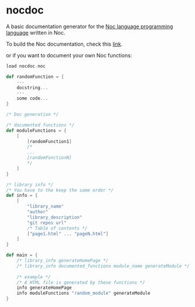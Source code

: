 # nocdoc

A basic documentation generator for the [Noc language programming language](https://github.com/mortim/noc) written in Noc.

To build the Noc documentation, check this [link](https://github.com/mortim/noc/wiki/Installation#building-the-noc-documentation-only-the-v0100).

or if you want to document your own Noc functions:

```scala
load nocdoc.noc

def randomFunction = {
    ---
    docstring...
    ---
    some code...
}

/* Doc generation */

/* documented functions */
def moduleFunctions = {
    [
        [randomFunction1]
        /*
        ...
        [randomFunctionN]
        */
    ]
}

/* library info */
/* You have to the keep the same order */
def info = {
    [
        "library_name"
        "author"
        "library_description"
        "git repos url"
        /* Table of contents */
        ["page1.html" ... "pageN.html"]
    ]
}

def main = {
    /* library_info generateHomePage */
    /* library_info documented_functions module_name generateModule */
    
    /* example */
    /* A HTML file is generated by these functions */
    info generateHomePage
    info moduleFunctions "random_module" generateModule
}
```

